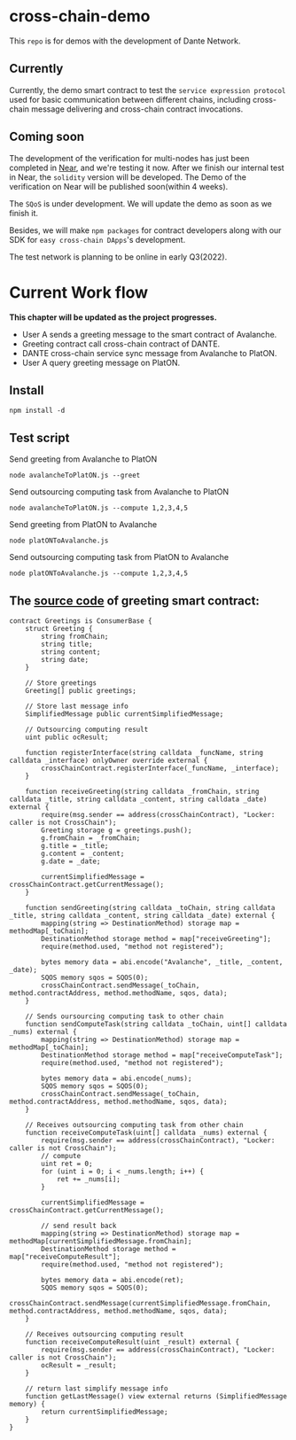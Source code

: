 # cross-chain-demo

This `repo` is for demos with the development of Dante Network. 

## Currently
Currently, the demo smart contract to test the `service expression protocol` used for basic communication between different chains, including cross-chain message delivering and cross-chain contract invocations. 

## Coming soon
The development of the verification for multi-nodes has just been completed in [Near](https://github.com/dantenetwork/Trustless_Bridge/tree/main/near), and we're testing it now. After we finish our internal test in Near, the `solidity` version will be developed. 
The Demo of the verification on Near will be published soon(within 4 weeks).

The `SQoS` is under development. We will update the demo as soon as we finish it.

Besides, we will make `npm packages` for contract developers along with our SDK for `easy cross-chain DApps`'s development.

The test network is planning to be online in early Q3(2022).

# Current Work flow

**This chapter will be updated as the project progresses.**

* User A sends a greeting message to the smart contract of Avalanche.
* Greeting contract call cross-chain contract of DANTE.
* DANTE cross-chain service sync message from Avalanche to PlatON.
* User A query greeting message on PlatON.


## Install
```
npm install -d
```

## Test script

Send greeting from Avalanche to PlatON
```
node avalancheToPlatON.js --greet
```
Send outsourcing computing task from Avalanche to PlatON
```
node avalancheToPlatON.js --compute 1,2,3,4,5
```

Send greeting from PlatON to Avalanche
```
node platONToAvalanche.js
```
Send outsourcing computing task from PlatON to Avalanche
```
node platONToAvalanche.js --compute 1,2,3,4,5
```

## The [source code](https://github.com/dantenetwork/dante-cross-chain/blob/main/avalanche/contracts/examples/Greetings.sol) of greeting smart contract: 
```
contract Greetings is ConsumerBase {
    struct Greeting {
        string fromChain;
        string title;
        string content;
        string date;
    }
    
    // Store greetings
    Greeting[] public greetings;

    // Store last message info
    SimplifiedMessage public currentSimplifiedMessage;

    // Outsourcing computing result
    uint public ocResult;

    function registerInterface(string calldata _funcName, string calldata _interface) onlyOwner override external {
        crossChainContract.registerInterface(_funcName, _interface);
    }

    function receiveGreeting(string calldata _fromChain, string calldata _title, string calldata _content, string calldata _date) external {
        require(msg.sender == address(crossChainContract), "Locker: caller is not CrossChain");
        Greeting storage g = greetings.push();
        g.fromChain = _fromChain;
        g.title = _title;
        g.content = _content;
        g.date = _date;

        currentSimplifiedMessage = crossChainContract.getCurrentMessage();
    }

    function sendGreeting(string calldata _toChain, string calldata _title, string calldata _content, string calldata _date) external {
        mapping(string => DestinationMethod) storage map = methodMap[_toChain];
        DestinationMethod storage method = map["receiveGreeting"];
        require(method.used, "method not registered");

        bytes memory data = abi.encode("Avalanche", _title, _content, _date);
        SQOS memory sqos = SQOS(0);
        crossChainContract.sendMessage(_toChain, method.contractAddress, method.methodName, sqos, data);
    }

    // Sends oursourcing computing task to other chain
    function sendComputeTask(string calldata _toChain, uint[] calldata _nums) external {
        mapping(string => DestinationMethod) storage map = methodMap[_toChain];
        DestinationMethod storage method = map["receiveComputeTask"];
        require(method.used, "method not registered");

        bytes memory data = abi.encode(_nums);
        SQOS memory sqos = SQOS(0);
        crossChainContract.sendMessage(_toChain, method.contractAddress, method.methodName, sqos, data);
    }

    // Receives outsourcing computing task from other chain
    function receiveComputeTask(uint[] calldata _nums) external {
        require(msg.sender == address(crossChainContract), "Locker: caller is not CrossChain");
        // compute
        uint ret = 0;
        for (uint i = 0; i < _nums.length; i++) {
            ret += _nums[i];
        }

        currentSimplifiedMessage = crossChainContract.getCurrentMessage();

        // send result back
        mapping(string => DestinationMethod) storage map = methodMap[currentSimplifiedMessage.fromChain];
        DestinationMethod storage method = map["receiveComputeResult"];
        require(method.used, "method not registered");

        bytes memory data = abi.encode(ret);
        SQOS memory sqos = SQOS(0);
        crossChainContract.sendMessage(currentSimplifiedMessage.fromChain, method.contractAddress, method.methodName, sqos, data);
    }

    // Receives outsourcing computing result
    function receiveComputeResult(uint _result) external {
        require(msg.sender == address(crossChainContract), "Locker: caller is not CrossChain");
        ocResult = _result;
    }

    // return last simplify message info
    function getLastMessage() view external returns (SimplifiedMessage memory) {
        return currentSimplifiedMessage;
    }
}
```